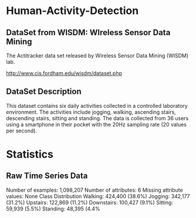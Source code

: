 # Human-Activity-Detection
 

## DataSet from WISDM: WIreless Sensor Data Mining
The Actitracker data set released by Wireless Sensor Data Mining (WISDM) lab. 

http://www.cis.fordham.edu/wisdm/dataset.php

## DataSet Description 

This dataset contains six daily activities collected in a controlled laboratory environment. 
The activities include jogging, walking, ascending stairs, descending stairs, sitting and standing. 
The data is collected from 36 users using a smartphone in their pocket with the 20Hz sampling rate (20 values per second). 

# Statistics
## Raw Time Series Data

Number of examples: 1,098,207
Number of attributes: 6
Missing attribute values: None
Class Distribution
Walking: 424,400 (38.6%)
Jogging: 342,177 (31.2%)
Upstairs: 122,869 (11.2%)
Downstairs: 100,427 (9.1%)
Sitting: 59,939 (5.5%)
Standing: 48,395 (4.4%
